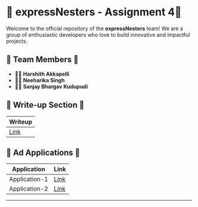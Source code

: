 # 🚀 expressNesters - Assignment 4🚀



Welcome to the official repository of the **expressNesters** team! We are a group of enthusiastic developers who love to build innovative and impactful projects.

## 🌟 Team Members 🌟
- 🧑‍💻 **Harshith Akkapelli**
- 🧑‍💻 **Neeharika Singh**
- 🧑‍💻 **Sanjay Bhargav Kudupudi**

## 📝 Write-up Section 📝

| Writeup                                 |
|-----------------------------------------|
| [Link](https://github.com/ExpressNesters/Assignment4/blob/main/Writeup.pdf)       |

## 📱 Ad Applications 📱

| Application     | Link                                       |
|-----------------|--------------------------------------------|
| Application-1   | [Link](https://github.com/ExpressNesters/Assignment4/tree/main/application_1)                    |
| Application-2   | [Link](https://github.com/HarshithAkkapelli/test/tree/main/application_2)                    |

---

